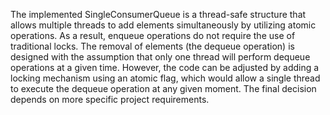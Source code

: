 The implemented SingleConsumerQueue is a thread-safe structure that allows multiple threads to add elements simultaneously by utilizing atomic operations. 
As a result, enqueue operations do not require the use of traditional locks. 
The removal of elements (the dequeue operation) is designed with the assumption that only one thread will perform dequeue operations at a given time. 
However, the code can be adjusted by adding a locking mechanism using an atomic flag, which would allow a single thread to execute the dequeue operation at any given moment. 
The final decision depends on more specific project requirements.
